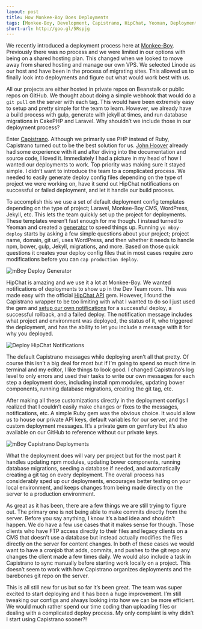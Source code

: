 ```yaml
---
layout: post
title: How Monkee-Boy Does Deployments
tags: [Monkee-Boy, Development, Capistrano, HipChat, Yeoman, Deployments]
short-url: http://goo.gl/5Rspjg
---
```


We recently introduced a deployment process here at [Monkee-Boy](http://monkee-boy.com). Previously there was no process and we were limited in our options with being on a shared hosting plan. This changed when we looked to move away from shared hosting and manage our own VPS. We selected Linode as our host and have been in the process of migrating sites. This allowed us to finally look into deployments and figure out what would work best with us.

All our projects are either hosted in private repos on Beanstalk or public repos on GitHub. We thought about doing a simple webhook that would do a `git pull` on the server with each tag. This would have been extremely easy to setup and pretty simple for the team to learn. However, we already have a build process with gulp, generate with jekyll at times, and run database migrations in CakePHP and Laravel. Why shouldn’t we include those in our deployment process?

Enter [Capistrano](http://capistranorb.com/). Although we primarily use PHP instead of Ruby, Capistrano turned out to be the best solution for us. [John Hoover](http://github.com/defvayne23) already had some experience with it and after diving into the documentation and source code, I loved it. Immediately I had a picture in my head of how I wanted our deployments to work. Top priority was making sure it stayed simple. I didn’t want to introduce the team to a complicated process. We needed to easily generate deploy config files depending on the type of project we were working on, have it send out HipChat notifications on successful or failed deployment, and let it handle our build process.

To accomplish this we use a set of default deployment config templates depending on the type of project; Laravel, Monkee-Boy CMS, WordPress, Jekyll, etc. This lets the team quickly set up the project for deployments. These templates weren’t fast enough for me though. I instead turned to Yeoman and created a [generator](https://github.com/Monkee-Boy/generator-mboy-deploy) to speed things up. Running `yo mboy-deploy` starts by asking a few simple questions about your project; project name, domain, git url, uses WordPress, and then whether it needs to handle npm, bower, gulp, Jekyll, migrations, and more. Based on those quick questions it creates your deploy config files that in most cases require zero modifications before you can `cap production deploy`.

![mBoy Deploy Generator](https://cloud.githubusercontent.com/assets/23062/7079735/a4ec0980-deed-11e4-89bf-052025f82224.png)

HipChat is amazing and we use it a lot at Monkee-Boy. We wanted notifications of deployments to show up in the Dev Team room. This was made easy with the official [HipChat API](https://github.com/hipchat/hipchat-rb) gem. However, I found the Capistrano wrapper to be too limiting with what I wanted to do so I just used the gem and [setup our own notifications](https://github.com/Monkee-Boy/deploy-gem/blob/master/lib/mboy.rb#L151) for a successful deploy, a successful rollback, and a failed deploy. The notification message includes what project and environment was deployed, the status of it, who triggered the deployment, and has the ability to let you include a message with it for why you deployed.

![Deploy HipChat Notifications](https://cloud.githubusercontent.com/assets/23062/7079746/bdbc5b2c-deed-11e4-9f85-c772be56c478.png)

The default Capistrano messages while deploying aren’t all that pretty. Of course this isn’t a big deal for most but if I’m going to spend so much time in terminal and my editor, I like things to look good. I changed Capistrano’s log level to only errors and used their tasks to write our own messages for each step a deployment does, including install npm modules, updating bower components, running database migrations, creating the git tag, etc.

After making all these customizations directly in the deployment configs I realized that I couldn’t easily make changes or fixes to the messages, notifications, etc. A simple Ruby gem was the obvious choice. It would allow us to house our private API keys, default variables for our server, and the custom deployment messages. It’s a private gem on gemfury but it’s also available on our GitHub to reference without our private keys.

![mBoy Capistrano Deployments](https://cloud.githubusercontent.com/assets/23062/7079753/d045a82a-deed-11e4-8e0f-8829de65ab70.png)

What the deployment does will vary per project but for the most part it handles updating npm modules, updating bower components, running database migrations, seeding a database if needed, and automatically creating a git tag on every deployment. The overall process has considerably sped up our deployments, encourages better testing on your local environment, and keeps changes from being made directly on the server to a production environment.

As great as it has been, there are a few things we are still trying to figure out. The primary one is not being able to make commits directly from the server. Before you say anything, I know it’s a bad idea and shouldn’t happen. We do have a few use cases that it makes sense for though. Those clients who have FTP access directly to their files and legacy clients on a CMS that doesn’t use a database but instead actually modifies the files directly on the server for content changes. In both of these cases we would want to have a cronjob that adds, commits, and pushes to the git repo any changes the client made a few times daily. We would also include a task in Capistrano to sync manually before starting work locally on a project. This doesn’t seem to work with how Capistrano organizes deployments and the barebones git repo on the server.

This is all still new for us but so far it’s been great. The team was super excited to start deploying and it has been a huge improvement. I’m still tweaking our configs and always looking into how we can be more efficient. We would much rather spend our time coding than uploading files or dealing with a complicated deploy process. My only complaint is why didn’t I start using Capistrano sooner?!
